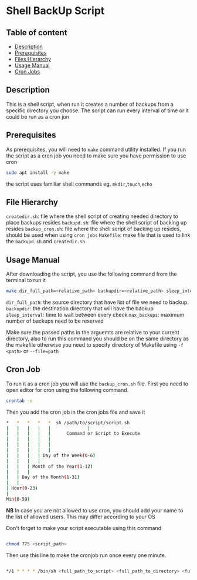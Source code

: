 # Shell BackUp Script

## Table of content

- [Description](#description)
- [Prerequisites](#prerequisites)
- [Files Hierarchy](file_hierarchy)
- [Usage Manual](#usage_manual)
- [Cron Jobs](#cron_jobs)

## Description

This is a shell script, when run it creates a number of backups from a specific directory you choose. The script can run every interval of time or it could be run as a cron jon

## Prerequisites

As prerequisites, you will need to `make` command utility installed. If you run the script as a cron job you need to make sure you have
permission to use cron
```bash
sudo apt install -y make
```
the script uses familiar shell commands eg. `mkdir`,`touch`,`echo`

## File Hierarchy

`createdir.sh`: file where the shell script of creating needed directory to place backups resides
`backupd.sh`: file where the shell script of backing up resides
`backup_cron.sh`: file where the shell script of backing up resides, should be used when using `cron jobs`
`Makefile`: make file that is used to link the `backupd.sh` and `createdir.sh`

## Usage Manual

After downloading the script, you use the following command from the terminal to run it
```bash
make dir_full_path=<relative_path> backupdir=<relative_path> sleep_interval=<time_in_millisconds> max_backups=<positive_integer
```
`dir_full_path`: the source directory that have list of file we need to backup.
`backupdir`: the destination directory that will have the backup
`sleep_interval`: time to wait between every check
`max_backups`: maximum number of backups need to be reserved

Make sure the passed paths in the arguemts are relative to your current directory, also to run this command you should be on the same directory as the makefile otherwise you need to specify directory of Makefile using `-f <path>` or `--file=path`


## Cron Job

To run it as a cron job you will use the `backup_cron.sh` file. First you need to open editor for cron using the following command.

```bash
crontab -e
```
Then you add the cron job in the cron jobs file and save it

```bash
*   *   *   *   *  sh /path/to/script/script.sh
|   |   |   |   |              |
|   |   |   |   |      Command or Script to Execute        
|   |   |   |   |
|   |   |   |   |
|   |   |   |   |
|   |   |   | Day of the Week(0-6)
|   |   |   |
|   |   | Month of the Year(1-12)
|   |   |
|   | Day of the Month(1-31)  
|   |
| Hour(0-23)  
|
Min(0-59)
```

**NB** In case you are not allowed to use cron, you should add your name to the list of allowed users. This may differ according to your OS

Don't forget to make your script executable using this command 
```bash

chmod 775 <script_path>

```
Then use this line to make the cronjob run once every one minute.

```bash

*/1 * * * * /bin/sh <full_path_to_script> <full_path_to_directory> <full_path_to_backup_dir> <sleep_interval> <max_backups>

```